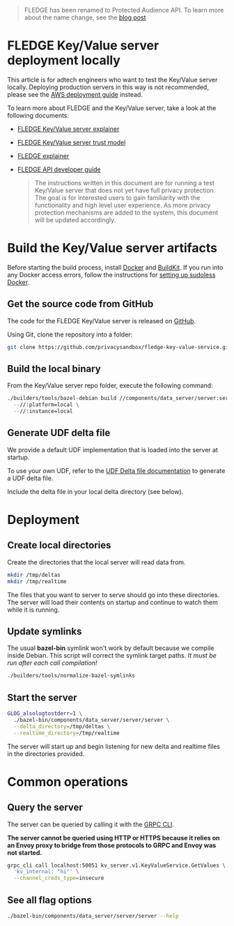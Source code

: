 > FLEDGE has been renamed to Protected Audience API. To learn more about the name change, see the
> [blog post](https://privacysandbox.com/intl/en_us/news/protected-audience-api-our-new-name-for-fledge)

# FLEDGE Key/Value server deployment locally

This article is for adtech engineers who want to test the Key/Value server locally. Deploying
production servers in this way is not recommended, please see the
[AWS deployment guide](deploying_on_aws.md) instead.

To learn more about FLEDGE and the Key/Value server, take a look at the following documents:

-   [FLEDGE Key/Value server explainer](https://github.com/WICG/turtledove/blob/main/FLEDGE_Key_Value_Server_API.md)
-   [FLEDGE Key/Value server trust model](https://github.com/privacysandbox/fledge-docs/blob/main/key_value_service_trust_model.md)
-   [FLEDGE explainer](https://developer.chrome.com/en/docs/privacy-sandbox/fledge/)
-   [FLEDGE API developer guide](https://developer.chrome.com/blog/fledge-api/)

    > The instructions written in this document are for running a test Key/Value server that does
    > not yet have full privacy protection. The goal is for interested users to gain familiarity
    > with the functionality and high level user experience. As more privacy protection mechanisms
    > are added to the system, this document will be updated accordingly.

# Build the Key/Value server artifacts

Before starting the build process, install [Docker](https://docs.docker.com/engine/install/) and
[BuildKit](https://docs.docker.com/build/buildkit/). If you run into any Docker access errors,
follow the instructions for
[setting up sudoless Docker](https://docs.docker.com/engine/install/linux-postinstall/#manage-docker-as-a-non-root-user).

## Get the source code from GitHub

The code for the FLEDGE Key/Value server is released on
[GitHub](https://github.com/privacysandbox/fledge-key-value-service).

Using Git, clone the repository into a folder:

```sh
git clone https://github.com/privacysandbox/fledge-key-value-service.git
```

## Build the local binary

From the Key/Value server repo folder, execute the following command:

```sh
./builders/tools/bazel-debian build //components/data_server/server:server \
  --//:platform=local \
  --//:instance=local
```

## Generate UDF delta file

We provide a default UDF implementation that is loaded into the server at startup.

To use your own UDF, refer to the [UDF Delta file documentation](./generating_udf_files.md) to
generate a UDF delta file.

Include the delta file in your local delta directory (see below).

# Deployment

## Create local directories

Create the directories that the local server will read data from.

```sh
mkdir /tmp/deltas
mkdir /tmp/realtime
```

The files that you want to server to serve should go into these directories. The server will load
their contents on startup and continue to watch them while it is running.

## Update symlinks

The usual **bazel-bin** symlink won't work by default because we compile inside Debian. This script
will correct the symlink target paths. _It must be run after each call compilation!_

```sh
./builders/tools/normalize-bazel-symlinks
```

## Start the server

```sh
GLOG_alsologtostderr=1 \
  ./bazel-bin/components/data_server/server/server \
  --delta_directory=/tmp/deltas \
  --realtime_directory=/tmp/realtime
```

The server will start up and begin listening for new delta and realtime files in the directories
provided.

# Common operations

## Query the server

The server can be queried by calling it with the
[GRPC CLI](https://github.com/grpc/grpc/blob/master/doc/command_line_tool.md).

**The server cannot be queried using HTTP or HTTPS because it relies on an Envoy proxy to bridge
from those protocols to GRPC and Envoy was not started.**

```sh
grpc_cli call localhost:50051 kv_server.v1.KeyValueService.GetValues \
  'kv_internal: "hi"' \
  --channel_creds_type=insecure
```

## See all flag options

```sh
./bazel-bin/components/data_server/server/server --help
```
